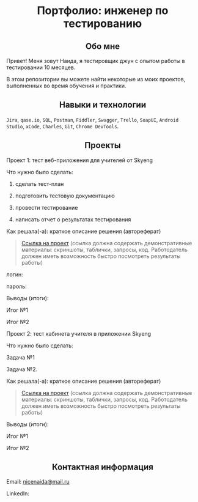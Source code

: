 <h1 align="center">Портфолио: инженер по тестированию</h1>

<h2 align="center">Обо мне</h3>

Привет! Меня зовут Наида, я тестировщик джун с опытом работы в тестировании 10 месяцев.

В этом репозитории вы можете найти некоторые из моих проектов, выполненных во время обучения и практики.

<h2 align="center">Навыки и технологии</h2>

`Jira`, `qase.io`, `SQL`, `Postman`, `Fiddler`, `Swagger`, `Trello`,
`SoapUI`, `Android Studio`, `xCode`, `Charles`, `Git`, `Chrome DevTools`.

<h2 align="center">Проекты</h2>

Проект 1: тест веб-приложения для учителей от Skyeng

Что нужно было сделать:

1. сделать тест-план

2. подготовить тестовую документацию

3. провести тестирование

4. написать отчет о результатах тестирования

Как решала(-а): краткое описание решения (автореферат)

> [Ссылка на проект](https://ragimovna.atlassian.net/wiki/spaces/1/pages/4784185/1+2) (ссылка должна содержать демонстративные материалы: скриншоты, таблички, запросы, код. Работодатель должен иметь возможность быстро посмотреть результаты работы)

логин: 

пароль:

Выводы (итоги):

Итог №1

Итог №2

Проект 2: тест кабинета учителя в приложении Skyeng

Что нужно было сделать:

Задача №1

Задача №2.

Как решала(-а): краткое описание решения (автореферат)

> [Ссылка на проект](https://ragimovna.atlassian.net/wiki/spaces/1/pages/4784185/1+2) (ссылка должна содержать демонстративные материалы: скриншоты, таблички, запросы, код. Работодатель должен иметь возможность быстро посмотреть результаты работы)

Выводы (итоги):

Итог №1

Итог №2

## <h2 align="center">Контактная информация</h3>

Email: nicenaida@mail.ru

LinkedIn: 
